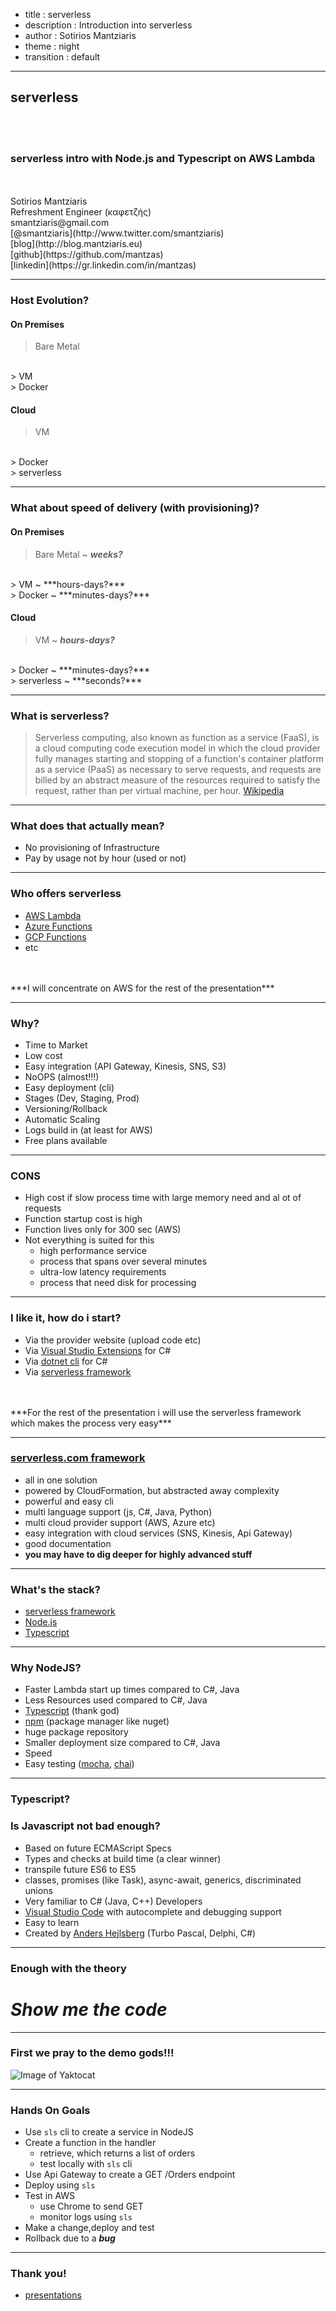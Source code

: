 - title : serverless
- description : Introduction into serverless 
- author : Sotirios Mantziaris
- theme : night
- transition : default

***

## serverless

<br />
<br />

### serverless intro with Node.js and Typescript on AWS Lambda

<br />
<br />
Sotirios Mantziaris
<br />
Refreshment Engineer (καφετζής)
<br />
smantziaris@gmail.com
<br />
[@smantziaris](http://www.twitter.com/smantziaris)
<br />
[blog](http://blog.mantziaris.eu)
<br />
[github](https://github.com/mantzas)
<br />
[linkedin](https://gr.linkedin.com/in/mantzas)

***

### Host Evolution?

#### On Premises

> Bare Metal
<br />
> VM
<br />
> Docker

#### Cloud 

> VM
<br />
> Docker
<br />
> serverless

---

### What about speed of delivery (with provisioning)?

#### On Premises

> Bare Metal ~ ***weeks?***
<br />
> VM ~ ***hours-days?***
<br />
> Docker ~ ***minutes-days?***

#### Cloud 

> VM ~ ***hours-days?***
<br />
> Docker ~ ***minutes-days?***
<br />
> serverless ~ ***seconds?***

***

### What is serverless?

> Serverless computing, also known as function as a service (FaaS), is a cloud computing code execution model in which the cloud provider fully manages starting and stopping of  a function's container platform as a service (PaaS) as necessary to serve requests, and requests are billed by an abstract measure of the resources required to satisfy the      request, rather than per virtual machine, per hour.
 [Wikipedia](https://en.wikipedia.org/wiki/Serverless_computing)

---

### What does that actually mean?

- No provisioning of Infrastructure
- Pay by usage not by hour (used or not)

---

### Who offers serverless

- [AWS Lambda](https://aws.amazon.com/lambda/)
- [Azure Functions](https://docs.microsoft.com/en-us/azure/azure-functions/functions-overview)
- [GCP Functions](https://cloud.google.com/functions/)
- etc
<br />
<br />
***I will concentrate on AWS for the rest of the presentation***

---

### Why?

* Time to Market
* Low cost
* Easy integration (API Gateway, Kinesis, SNS, S3)
* NoOPS (almost!!!)
* Easy deployment (cli)
* Stages (Dev, Staging, Prod)
* Versioning/Rollback
* Automatic Scaling
* Logs build in (at least for AWS)
* Free plans available

---

### CONS

* High cost if slow process time with large memory need and al ot of requests
* Function startup cost is high
* Function lives only for 300 sec (AWS)
* Not everything is suited for this
    * high performance service
    * process that spans over several minutes
    * ultra-low latency requirements    
    * process that need disk for processing

***

### I like it, how do i start?

* Via the provider website (upload code etc)
* Via [Visual Studio Extensions](https://aws.amazon.com/blogs/developer/preview-of-the-aws-toolkit-for-visual-studio-2017/) for C#
* Via [dotnet cli](http://docs.aws.amazon.com/toolkit-for-visual-studio/latest/user-guide/lambda-cli-publish.html) for C#
* Via [serverless framework](https://serverless.com/)
<br />
<br />
***For the rest of the presentation i will use the serverless framework which makes the process very easy***

---

### [serverless.com framework](https://serverless.com/)

* all in one solution
* powered by CloudFormation, but abstracted away complexity
* powerful and easy cli
* multi language support (js, C#, Java, Python)
* multi cloud provider support (AWS, Azure etc)
* easy integration with cloud services (SNS, Kinesis, Api Gateway)
* good documentation
* **you may have to dig deeper for highly advanced stuff**

***

### What's the stack?

* [serverless framework](https://serverless.com/)
* [Node.js](https://nodejs.org/en/)
* [Typescript](https://www.typescriptlang.org/)

---

### Why NodeJS? 

* Faster Lambda start up times compared to C#, Java
* Less Resources used compared to C#, Java
* [Typescript](https://www.typescriptlang.org/) (thank god)
* [npm](https://www.npmjs.com/) (package manager like nuget)
* huge package repository
* Smaller deployment size compared to C#, Java
* Speed
* Easy testing ([mocha](https://mochajs.org/), [chai](http://chaijs.com/))

---

### Typescript?
### Is Javascript not bad enough?

* Based on future ECMAScript Specs
* Types and checks at build time (a clear winner)
* transpile future ES6 to ES5
* classes, promises (like Task), async-await, generics, discriminated unions
* Very familiar to C# (Java, C++) Developers
* [Visual Studio Code](https://code.visualstudio.com/) with autocomplete and debugging support
* Easy to learn
* Created by [Anders Hejlsberg](https://en.wikipedia.org/wiki/Anders_Hejlsberg) (Turbo Pascal, Delphi, C#)

***

### Enough with the theory
# ***Show me the code***

---

### First we pray to the demo gods!!!

![Image of Yaktocat](./images/Demo.jpeg)

---

### Hands On Goals

* Use `sls` cli to create a service in NodeJS
* Create a function in the handler
    * retrieve, which returns a list of orders
    * test locally with `sls` cli
* Use Api Gateway to create a GET /Orders endpoint
* Deploy using `sls`
* Test in AWS
    * use Chrome to send GET
    * monitor logs using `sls`
* Make a change,deploy and test
* Rollback due to a ***bug***

***

### Thank you!

* [presentations](https://github.com/mantzas/presentations)
